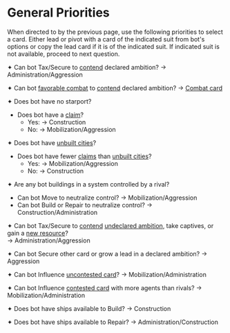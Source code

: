 # General Priorities

When directed to by the previous page, use the following priorities to select a card. Either lead or pivot with a card of the indicated suit from bot's options or copy the lead card if it is of the indicated suit. If indicated suit is not available, proceed to next question.

✦ Can bot Tax/Secure to <ins>contend</ins> declared ambition? → Administration/Aggression

✦ Can bot <ins>favorable combat</ins> to <ins>contend</ins> declared ambition? → <ins>Combat card</ins>

✦ Does bot have no starport?

- Does bot have a <ins>claim</ins>?
	- Yes: → Construction
	- No: → Mobilization/Aggression

✦ Does bot have <ins>unbuilt cities</ins>?

- Does bot have fewer <ins>claims</ins> than <ins>unbuilt cities</ins>?
	- Yes: → Mobilization/Aggression
	- No: → Construction

✦ Are any bot buildings in a system controlled by a rival?

- Can bot Move to neutralize control? → Mobilization/Aggression
- Can bot Build or Repair to neutralize control? → Construction/Administration

✦ Can bot Tax/Secure to <ins>contend</ins> <ins>undeclared ambition</ins>, take captives, or gain a <ins>new resource</ins>?
<br>→ Administration/Aggression

✦ Can bot Secure other card or grow a lead in a declared ambition? → Aggression

✦ Can bot Influence <ins>uncontested card</ins>? → Mobilization/Administration

✦ Can bot Influence <ins>contested card</ins> with more agents than rivals? → Mobilization/Administration

✦ Does bot have ships available to Build? → Construction

✦ Does bot have ships available to Repair? → Administration/Construction

<div class="pagebreak"> </div>
